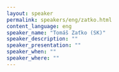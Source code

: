 ```yaml
---
layout: speaker
permalink: speakers/eng/zatko.html
content_language: eng
speaker_name: "Tomáš Zaťko (SK)"
speaker_description: ""
speaker_presentation: ""
speaker_when: ""
speaker_where: ""
---
```



